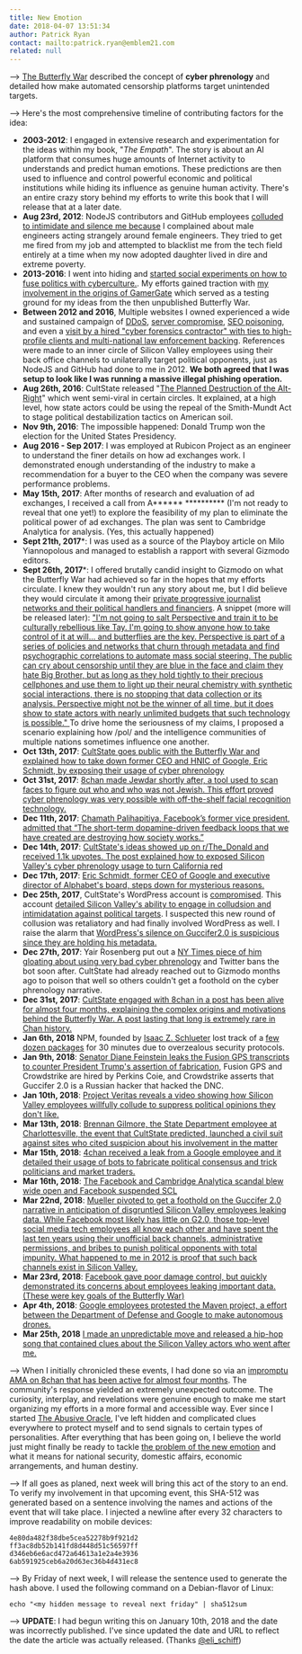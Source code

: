 ```yaml
---
title: New Emotion
date: 2018-04-07 13:51:34
author: Patrick Ryan
contact: mailto:patrick.ryan@emblem21.com
related: null
---
```


--> [The Butterfly War](http://cultstate.com/2017/10/13/The-Butterfly-War/) described the concept of **cyber phrenology** and detailed how make automated censorship platforms target unintended targets.  

--> Here's the most comprehensive timeline of contributing factors for the idea:

* **2003-2012**: I engaged in extensive research and experimentation for the ideas within my book, "*The Empath*".  The story is about an AI platform that consumes huge amounts of Internet activity to understands and predict human emotions.  These predictions are then used to influence and control powerful economic and political institutions while hiding its influence as genuine human activity.  There's an entire crazy story behind my efforts to write this book that I will release that at a later date.
* **Aug 23rd, 2012**: NodeJS contributors and GitHub employees [colluded to intimidate and silence me because](https://archive.fo/rykjh) I complained about male engineers acting strangely around female engineers.  They tried to get me fired from my job and attempted to blacklist me from the tech field entirely at a time when my now adopted daughter lived in dire and extreme poverty.
* **2013-2016**: I went into hiding and [started social experiments on how to fuse politics with cyberculture.](https://archive.fo/LRnvQ). My efforts gained traction with [my involvement in the origins of GamerGate](http://cultstate.com/2013/08/14/the-theory-of-fracturing-monocultures/) which served as a testing ground for my ideas from the then unpublished Butterfly War.
* **Between 2012 and 2016**, Multiple websites I owned experienced a wide and sustained campaign of [DDoS](https://archive.fo/rJT0G), [server compromise](https://archive.fo/5DqyW), [SEO poisoning](https://archive.fo/KkZs5#selection-18407.0-18411.59), and even a [visit by a hired "cyber forensics contractor" with ties to high-profile clients and multi-national law enforcement backing](https://archive.fo/X5fN4).  References were made to an inner circle of Silicon Valley employees using their back office channels to unilaterally target political opponents, just as NodeJS and GitHub had done to me in 2012.  **We both agreed that I was setup to look like I was running a massive illegal phishing operation.**
* **Aug 26th, 2016**: CultState released "[The Planned Destruction of the Alt-Right](http://cultstate.com/2016/08/26/the-planned-destruction-of-the-alt-right/)" which went semi-viral in certain circles.  It explained, at a high level, how state actors could be using the repeal of the Smith-Mundt Act to stage political destabilization tactics on American soil.
* **Nov 9th, 2016**: The impossible happened: Donald Trump won the election for the United States Presidency.
* **Aug 2016 - Sep 2017**: I was employed at Rubicon Project as an engineer to understand the finer details on how ad exchanges work.  I demonstrated enough understanding of the industry to make a recommendation for a buyer to the CEO when the company was severe performance problems.
* **May 15th, 2017**: After months of research and evaluation of ad exchanges, I received a call from A****** ********** (I'm not ready to reveal that one yet!) to explore the feasibility of my plan to eliminate the political power of ad exchanges.  The plan was sent to Cambridge Analytica for analysis.  (Yes, this actually happened)
* **Sept 21th, 2017***: I was used as a source of the Playboy article on Milo Yiannopolous and managed to establish a rapport with several Gizmodo editors.
* **Sept 26th, 2017***: I offered brutally candid insight to Gizmodo on what the Butterfly War had achieved so far in the hopes that my efforts circulate.  I knew they wouldn't run any story about me, but I did believe they would circulate it among their [private progressive journalist networks and their political handlers and financiers](https://archive.fo/USglb).  A snippet (more will be released later): ["I'm not going to salt Perspective and train it to be culturally rebellious like Tay.  I'm going to show anyone how to take control of it at will... and butterflies are the key.  Perspective is part of a series of policies and networks that churn through metadata and find psychographic correlations to automate mass social steering.  The public can cry about censorship until they are blue in the face and claim they hate Big Brother, but as long as they hold tightly to their precious cellphones and use them to light up their neural chemistry with synthetic social interactions, there is no stopping that data collection or its analysis.  Perspective might not be the winner of all time, but it does show to state actors with nearly unlimited budgets that such technology is possible." ](https://archive.fo/O18M8)  To drive home the seriousness of my claims, I proposed a scenario explaining how /pol/ and the intelligence communities of multiple nations sometimes influence one another.
* **Oct 13th, 2017**: [CultState goes public with the Butterfly War and explained how to take down former CEO and HNIC of Google, Eric Schmidt, by exposing their usage of cyber phrenology](https://archive.fo/7Mffi#selection-455.0-457.1)
* **Oct 31st, 2017**: [8chan made Jewdar shortly after, a tool used to scan faces to figure out who and who was not Jewish.  This effort proved cyber phrenology was very possible with off-the-shelf facial recognition technology.](https://archive.fo/XNuuN)
* **Dec 11th, 2017**: [Chamath Palihapitiya, Facebook’s former vice president, admitted that “The short-term dopamine-driven feedback loops that we have created are destroying how society works.”](https://archive.fo/6xUsn#selection-955.240-955.339)
* **Dec 14th, 2017**: [CultState's ideas showed up on r/The_Donald and received 1.1k upvotes.  The post explained how to exposed Silicon Valley's cyber phrenology usage to turn California red](https://archive.fo/Wri7v)
* **Dec 17th, 2017**: [Eric Schmidt, former CEO of Google and executive director of Alphabet's board, steps down for mysterious reasons.](https://archive.fo/i5fxP)
* **Dec 25th, 2017**, CultState's WordPress account is [compromised](https://archive.fo/mrPjp).  This account [detailed Silicon Valley's ability to engage in colludsion and intimidatation against political targets](https://archive.fo/CDDZg).  I suspected this new round of collusion was retaliatory and had finally involved WordPress as well.  I raise the alarm that [WordPress's silence on Guccifer2.0 is suspicious since they are holding his metadata.](http://g-2.space/)
* **Dec 27th, 2017**: Yair Rosenberg put out a [NY Times piece of him gloating about using very bad cyber phrenology](https://archive.fo/PfjPH) and Twitter bans the bot soon after.  CultState had already reached out to Gizmodo months ago to poison that well so others couldn't get a foothold on the cyber phrenology narrative.
* **Dec 31st, 2017**: [CultState engaged with 8chan in a post has been alive for almost four months, explaining the complex origins and motivations behind the Butterfly War.  A post lasting that long is extremely rare in Chan history.](https://archive.fo/Kum7r)
* **Jan 6th, 2018** NPM, founded by [Isaac Z. Schlueter](https://archive.fo/vcyNQ#selection-1196.1-1223.127) lost track of a [few dozen packages](https://archive.fo/MTxdJ) for 30 minutes due to overzealous security protocols.
* **Jan 9th, 2018**: [Senator Diane Feinstein leaks the Fusion GPS transcripts to counter President Trump's assertion of fabrication](https://archive.fo/ihZZC),  Fusion GPS and Crowdstrike are hired by Perkins Coie, and Crowdstrike asserts that Guccifer 2.0 is a Russian hacker that hacked the DNC.
* **Jan 10th, 2018**: [Project Veritas reveals a video showing how Silicon Valley employees willfully collude to suppress political opinions they don't like.](https://archive.fo/jm1FF)
* **Mar 13th, 2018**: [Brennan Gilmore, the State Department employee at Charlottesville, the event that CultState predicted, launched a civil suit against sites who cited suspicion about his involvement in the matter ](https://archive.fo/IPixW#selection-1663.243-1663.342)
* **Mar 15th, 2018**: [4chan received a leak from a Google employee and it detailed their usage of bots to fabricate political consensus and trick politicians and market traders.](https://archive.li/FDMzF)
* **Mar 16th, 2018**: [The Facebook and Cambridge Analytica scandal blew wide open and Facebook suspended SCL](https://archive.fo/X2VsN)
* **Mar 22nd, 2018**: [Mueller pivoted to get a foothold on the Guccifer 2.0 narrative in anticipation of disgruntled Silicon Valley employees leaking data.  While Facebook most likely has little on G2.0, those top-level social media tech employees all know each other and have spent the last ten years using their unofficial back channels, administrative permissions, and bribes to punish political opponents with total impunity.  What happened to me in 2012 is proof that such back channels exist in Silicon Valley.](https://archive.fo/1cuQ3)
* **Mar 23rd, 2018**: [Facebook gave poor damage control, but quickly demonstrated its concerns about  employees leaking important data.  (These were key goals of the Butterfly War)](https://archive.fo/jZnxt#selection-2279.0-2279.191)
* **Apr 4th, 2018**: [Google employees protested the Maven project, a effort between the Department of Defense and Google to make autonomous drones.](https://archive.fo/39Lw0)
* **Mar 25th, 2018** [I made an unpredictable move and released a hip-hop song that contained clues about the Silicon Valley actors who went after me.](https://soundcloud.com/12dcode/underbelly)

--> When I initially chronicled these events, I had done so via an [impromptu AMA on 8chan that has been active for almost four months](https://archive.fo/8a3G9). The community's response yielded an extremely unexpected outcome.  The curiosity, interplay, and revelations were genuine enough to make me start organizing my efforts in a more formal and accessible way.  Ever since I started [The Abusive Oracle](https://abusiveoracle.blogspot.com/), I've left hidden and complicated clues everywhere to protect myself and to send signals to certain types of personalities.  After everything that has been going on, I believe the world just might finally be ready to tackle [the problem of the new emotion](https://archive.fo/o8fVE#selection-235.0-235.29) and what it means for national security, domestic affairs, economic arrangements, and human destiny.

--> If all goes as planed, next week will bring this act of the story to an end.  To verify my involvement in that upcoming event, this SHA-512 was generated based on a sentence involving the names and actions of the event that will take place.  I injected a newline after every 32 characters to improve readability on mobile devices:

```
4e80da482f38dbe5cea52278b9f921d2
ff3ac8db52b141fd8d448d51c56597ff
d346eb6e6acd472a64613a1e2a4e3936
6ab591925ceb6a20d63ec36b4d431ec8
```

--> By Friday of next week, I will release the sentence used to generate the hash above.  I used the following command on a Debian-flavor of Linux:

`echo "<my hidden message to reveal next friday" | sha512sum`

--> **UPDATE**: I had begun writing this on January 10th, 2018 and the date was incorrectly published.  I've since updated the date and URL to reflect the date the article was actually released.  (Thanks [@eli_schiff](https://twitter.com/eli_schiff/status/982721629821292545))